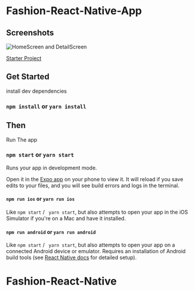 # Fashion-React-Native-App

## Screenshots
![HomeScreen and DetailScreen](https://cdn.dribbble.com/users/4230508/screenshots/20172285/media/3d7f1a53d013e71d9a89166514d27e7f.png?compress=1&resize=1600x1200&vertical=top)


[Starter Project](https://github.com/tugane/Fashion-React-Native-App-Starter)


## Get Started


install dev dependencies

### `npm install` or `yarn install`

## Then

Run The app

### `npm start` or `yarn start`
 
Runs your app in development mode.

Open it in the [Expo app](https://expo.io) on your phone to view it. It will reload if you save edits to your files, and you will see build errors and logs in the terminal.

#### `npm run ios` or `yarn run ios`

Like `npm start` / ` yarn start`, but also attempts to open your app in the iOS Simulator if you're on a Mac and have it installed.

#### `npm run android` or `yarn run android`

Like `npm start` / ` yarn start`, but also attempts to open your app on a connected Android device or emulator. Requires an installation of Android build tools (see [React Native docs](https://facebook.github.io/react-native/docs/getting-started.html) for detailed setup).
# Fashion-React-Native
